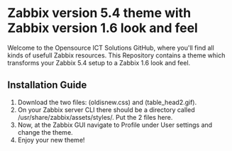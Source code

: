 # Zabbix version 5.4 theme with Zabbix version 1.6 look and feel

Welcome to the Opensource ICT Solutions GitHub, where you'll find all kinds of usefull Zabbix resources. This Repository contains a theme which transforms your Zabbix 5.4 setup to a Zabbix 1.6 look and feel.

## Installation Guide

1. Download the two files: (oldisnew.css) and (table_head2.gif).
2. On your Zabbix server CLI there should be a directory called /usr/share/zabbix/assets/styles/. Put the 2 files here.
3. Now, at the Zabbix GUI navigate to Profile under User settings and change the theme.
4. Enjoy your new theme!
